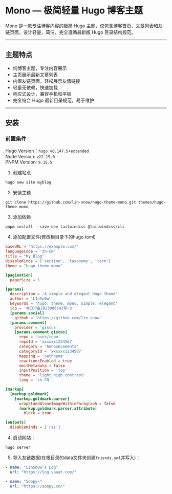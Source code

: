 # Mono — 极简轻量 Hugo 博客主题

Mono 是一款专注博客内容的极简 Hugo 主题，仅包含博客首页、文章列表和友链页面，设计轻量，简洁，完全遵循最新版 Hugo 目录结构规范。

---

## 主题特点

- 纯博客主题，专注内容展示  
- 主页展示最新文章列表  
- 内置友链页面，轻松展示友情链接  
- 轻量无依赖，快速加载  
- 响应式设计，兼容手机和平板  
- 完全符合 Hugo 最新目录规范，易于维护

---

## 安装
### 前置条件
Hugo Version：`hugo v0.147.5+extended`  
Node Version: `v22.15.0`  
PNPM Version: `9.15.5`  

1. 创建站点  
```shell
hugo new site myblog  
```

2. 安装主题  
```shell
git clone https://github.com/lin-snow/hugo-theme-mono.git themes/hugo-theme-mono  
```

3. 添加依赖
```shell
pnpm install --save-dev tailwindcss @tailwindcss/cli 
```

4. 添加配置文件(修改根目录下的hugo.toml)  
```toml
baseURL = 'https://example.com/'
languageCode = 'zh-CN'
title = "My Blog"
disableKinds = ['section', 'taxonomy', 'term']
theme = "hugo-theme-mono"

[pagination]
  pagerSize = 5

[params]
  description = 'A simple and elegant Hugo theme'
  author = 'L1nSn0w'
  keywords = 'hugo, theme, mono, simple, elegant'
  icp = '粤ICP备2023006542号-3'
  [params.social]
    github = 'https://github.com/lin-snow'
  [params.comment]
    provider = 'giscus'
    [params.comment.giscus]
      repo = 'user/repo'
      repoId = 'xxxxxx1234567'
      category = 'Announcements'
      categoryId = 'xxxxxx1234567'
      mapping = 'pathname'
      reactionsEnabled = true
      emitMetadata = false
      inputPosition = 'top'
      theme = 'light_high_contrast'
      lang = 'zh-CN'

[markup]
  [markup.goldmark]
    [markup.goldmark.parser]
      wrapStandAloneImageWithinParagraph = false
      [markup.goldmark.parser.attribute]
        block = true

[outputs]
  disableKinds = ['rss']
```

4. 启动网站：  
```shell
hugo server
```

5. 导入友链数据(在根目录的data文件夹创建`friends.yml`并写入)：
```yml  
- name: "L1nSn0w's Log"
  url: "https://log.vaaat.com/"

- name: "Soopy~"
  url: "https://soopy.cn/"
```
